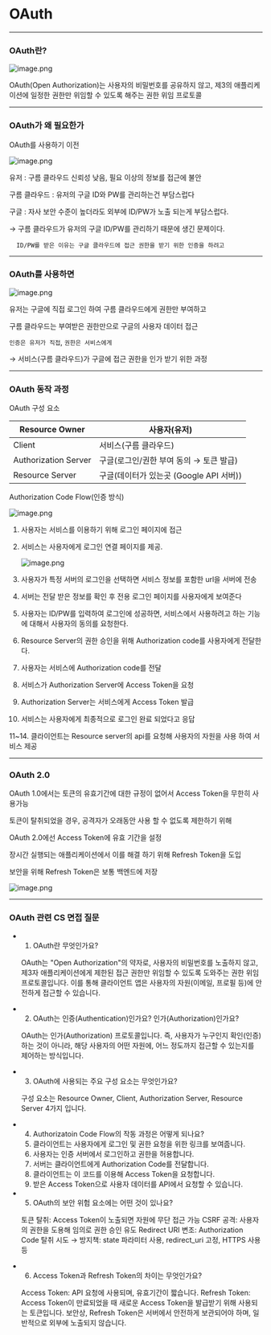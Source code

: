# OAuth

---

### OAuth란?

![image.png](OAuth%20201c6dd3ec6e805d9514dda82387c85a/image.png)

OAuth(Open Authorization)는 사용자의 비밀번호를 공유하지 않고, 제3의 애플리케이션에 일정한 권한만 위임할 수 있도록 해주는 권한 위임 프로토콜

---

### OAuth가 왜 필요한가

OAuth를 사용하기 이전

![image.png](OAuth%20201c6dd3ec6e805d9514dda82387c85a/image1.png)

유저 : 구름 클라우드 신뢰성 낮음, 필요 이상의 정보를 접근에 불안

구름 클라우드 : 유저의 구글 ID와 PW를 관리하는건 부담스럽다

구글 : 자사 보안 수준이 높더라도 외부에 ID/PW가 노출 되는게 부담스럽다.

→ 구름 클라우드가 유저의 구글 ID/PW를 관리하기 때문에 생긴 문제이다. 

      ID/PW를 받은 이유는 구글 클라우드에 접근 권한을 받기 위한 인증을 하려고

---

### OAuth를 사용하면

![image.png](OAuth%20201c6dd3ec6e805d9514dda82387c85a/image2.png)

유저는 구글에 직접 로그인 하여 구름 클라우드에게 권한만 부여하고

구름 클라우드는 부여받은 권한만으로 구글의 사용자 데이터 접근

`인증은 유저가 직접`, `권한은 서비스에게`

→ 서비스(구름 클라우드)가 구글에 접근 권한을 인가 받기 위한 과정

---

### OAuth 동작 과정

OAuth 구성 요소

| Resource Owner | 사용자(유저) |
| --- | --- |
| Client | 서비스(구름 클라우드) |
| Authorization Server | 구글(로그인/권한 부여 동의 → 토큰 발급) |
| Resource Server | 구글(데이터가 있는곳 (Google API 서버)) |

Authorization Code Flow(인증 방식)

![image.png](OAuth%20201c6dd3ec6e805d9514dda82387c85a/image3.png)

1. 사용자는 서비스를 이용하기 위해 로그인 페이지에 접근
2. 서비스는 사용자에게 로그인 연결 페이지를 제공. 
    
    ![image.png](OAuth%20201c6dd3ec6e805d9514dda82387c85a/49f17247-a2f4-4449-b349-d3ba7d7dfca1.png)
    
3. 사용자가 특정 서버의 로그인을 선택하면 서비스 정보를 포함한 url을 서버에 전송
4. 서버는 전달 받은 정보를 확인 후 전용 로그인 페이지를 사용자에게 보여준다
5. 사용자는 ID/PW를 입력하여 로그인에 성공하면, 서비스에서 사용하려고 하는 기능에 대해서 사용자의 동의를 요청한다.
6. Resource Server의 권한 승인을 위해 Authorization code를 사용자에게 전달한다.
7. 사용자는 서비스에 Authorization code를 전달
8. 서비스가 Authorization Server에 Access Token을 요청
9. Authorization Server는 서비스에게 Access Token 발급
10. 서비스는 사용자에게 최종적으로 로그인 완료 되었다고 응답

 11~14. 클라이언트는 Resource server의  api를 요청해 사용자의 자원을 사용 하여 서비스 제공

---

### OAuth 2.0

OAuth 1.0에서는 토큰의 유효기간에 대한 규정이 없어서 Access Token을 무한히 사용가능

토큰이 탈취되었을 경우, 공격자가 오래동안 사용 할 수 없도록 제한하기 위해 

OAuth 2.0에선 Access Token에 유효 기간을 설정

장시간 실행되는 애플리케이션에서 이를 해결 하기 위해 Refresh Token을 도입

보안을 위해 Refresh Token은 보통 백엔드에 저장

![image.png](OAuth%20201c6dd3ec6e805d9514dda82387c85a/image4.png)

---

### OAuth 관련 CS 면접 질문

- 1. OAuth란 무엇인가요?
    
    OAuth는 "Open Authorization"의 약자로, 사용자의 비밀번호를 노출하지 않고, 제3자 애플리케이션에게 제한된 접근 권한만 위임할 수 있도록 도와주는 권한 위임 프로토콜입니다.
    이를 통해 클라이언트 앱은 사용자의 자원(이메일, 프로필 등)에 안전하게 접근할 수 있습니다.
    
- 2. OAuth는 인증(Authentication)인가요? 인가(Authorization)인가요?
    
    OAuth는 인가(Authorization) 프로토콜입니다.
    즉, 사용자가 누구인지 확인(인증)하는 것이 아니라,
    해당 사용자의 어떤 자원에, 어느 정도까지 접근할 수 있는지를 제어하는 방식입니다.
    
- 3. OAuth에 사용되는 주요 구성 요소는 무엇인가요?
    
    구성 요소는 Resource Owner, Client, Authorization Server, Resource Server 4가지 입니다.
    
- 4. Authorizatoin Code Flow의 작동 과정은 어떻게 되나요?
    1. 클라이언트는 사용자에게 로그인 및 권한 요청을 위한 링크를 보여줍니다.
    2. 사용자는 인증 서버에서 로그인하고 권한을 허용합니다.
    3. 서버는 클라이언트에게 Authorization Code를 전달합니다.
    4. 클라이언트는 이 코드를 이용해 Access Token을 요청합니다.
    5. 받은 Access Token으로 사용자 데이터를 API에서 요청할 수 있습니다.
- 5. OAuth의 보안 위험 요소에는 어떤 것이 있나요?
    
    토큰 탈취: Access Token이 노출되면 자원에 무단 접근 가능
    CSRF 공격: 사용자의 권한을 도용해 임의로 권한 승인 유도
    Redirect URI 변조: Authorization Code 탈취 시도
    → 방지책: state 파라미터 사용, redirect_uri 고정, HTTPS 사용 등
    
- 6. Access Token과 Refresh Token의 차이는 무엇인가요?
    
    Access Token: API 요청에 사용되며, 유효기간이 짧습니다.
    Refresh Token: Access Token이 만료되었을 때 새로운 Access Token을 발급받기 위해 사용되는 토큰입니다.
    보안상, Refresh Token은 서버에서 안전하게 보관되어야 하며, 일반적으로 외부에 노출되지 않습니다.